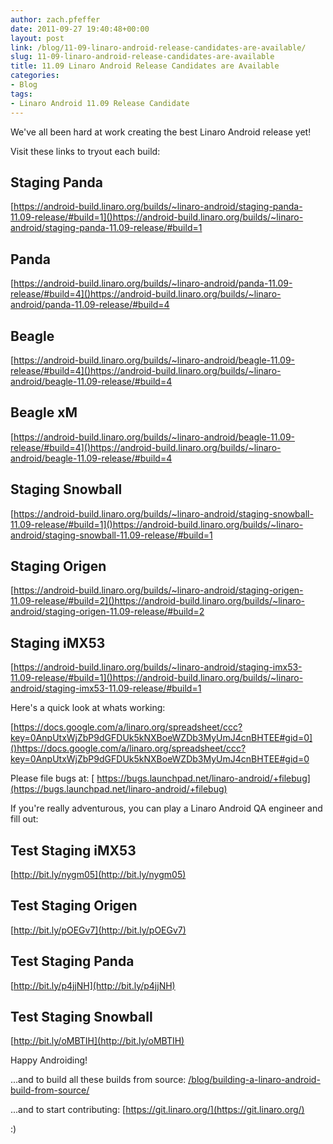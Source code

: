 ```yaml
---
author: zach.pfeffer
date: 2011-09-27 19:40:48+00:00
layout: post
link: /blog/11-09-linaro-android-release-candidates-are-available/
slug: 11-09-linaro-android-release-candidates-are-available
title: 11.09 Linaro Android Release Candidates are Available
categories:
- Blog
tags:
- Linaro Android 11.09 Release Candidate
---
```


We've all been hard at work creating the best Linaro Android release yet!

Visit these links to tryout each build:


## Staging Panda

[https://android-build.linaro.org/builds/~linaro-android/staging-panda-11.09-release/#build=1]()https://android-build.linaro.org/builds/~linaro-android/staging-panda-11.09-release/#build=1


## Panda

[https://android-build.linaro.org/builds/~linaro-android/panda-11.09-release/#build=4]()https://android-build.linaro.org/builds/~linaro-android/panda-11.09-release/#build=4

## Beagle

[https://android-build.linaro.org/builds/~linaro-android/beagle-11.09-release/#build=4]()https://android-build.linaro.org/builds/~linaro-android/beagle-11.09-release/#build=4

## Beagle xM

[https://android-build.linaro.org/builds/~linaro-android/beagle-11.09-release/#build=4]()https://android-build.linaro.org/builds/~linaro-android/beagle-11.09-release/#build=4

## Staging Snowball

[https://android-build.linaro.org/builds/~linaro-android/staging-snowball-11.09-release/#build=1]()https://android-build.linaro.org/builds/~linaro-android/staging-snowball-11.09-release/#build=1

## Staging Origen

[https://android-build.linaro.org/builds/~linaro-android/staging-origen-11.09-release/#build=2]()https://android-build.linaro.org/builds/~linaro-android/staging-origen-11.09-release/#build=2

## Staging iMX53

[https://android-build.linaro.org/builds/~linaro-android/staging-imx53-11.09-release/#build=1]()https://android-build.linaro.org/builds/~linaro-android/staging-imx53-11.09-release/#build=1

Here's a quick look at whats working:

[https://docs.google.com/a/linaro.org/spreadsheet/ccc?key=0AnpUtxWjZbP9dGFDUk5kNXBoeWZDb3MyUmJ4cnBHTEE#gid=0]()https://docs.google.com/a/linaro.org/spreadsheet/ccc?key=0AnpUtxWjZbP9dGFDUk5kNXBoeWZDb3MyUmJ4cnBHTEE#gid=0

Please file bugs at:
[ https://bugs.launchpad.net/linaro-android/+filebug](https://bugs.launchpad.net/linaro-android/+filebug)

If you're really adventurous, you can play a Linaro Android QA engineer and fill out:

## Test Staging iMX53

[http://bit.ly/nygm05](http://bit.ly/nygm05)

## Test Staging Origen

[http://bit.ly/pOEGv7](http://bit.ly/pOEGv7)

## Test Staging Panda

[http://bit.ly/p4jjNH](http://bit.ly/p4jjNH)

## Test Staging Snowball

[http://bit.ly/oMBTIH](http://bit.ly/oMBTIH)

Happy Androiding!

...and to build all these builds from source:
[/blog/building-a-linaro-android-build-from-source/](/blog/building-a-linaro-android-build-from-source/)

...and to start contributing:
[https://git.linaro.org/](https://git.linaro.org/)

:)
